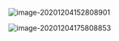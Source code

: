 ![image-20201204152808901](C:\Users\cjm\AppData\Roaming\Typora\typora-user-images\image-20201204152808901.png)

![image-20201204175808853](C:\Users\cjm\AppData\Roaming\Typora\typora-user-images\image-20201204175808853.png)
